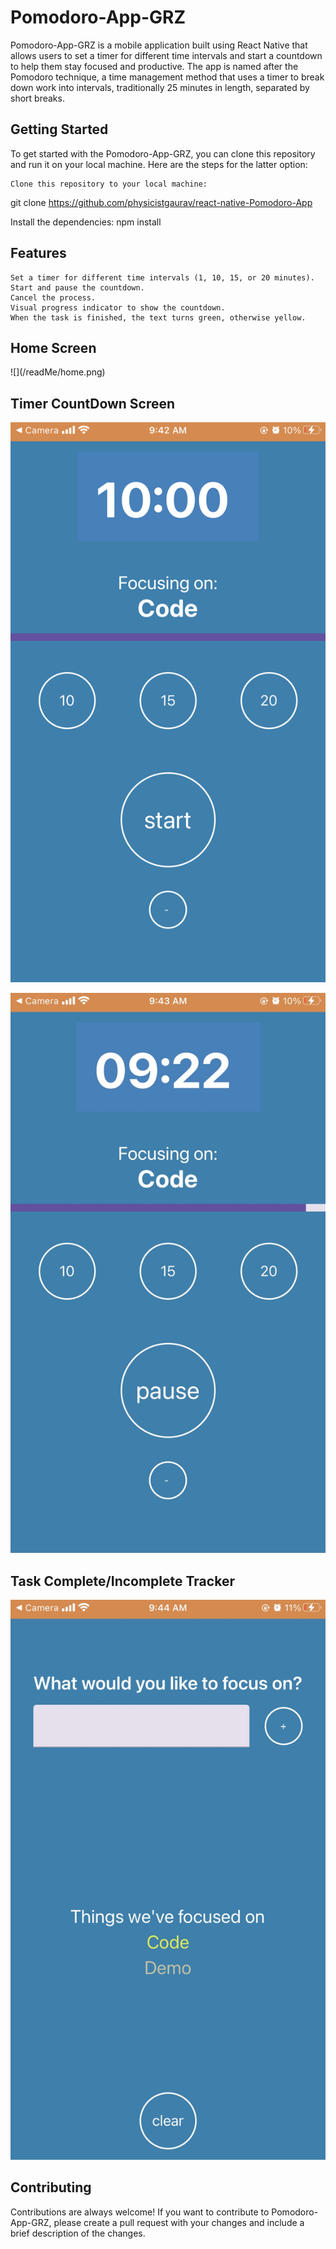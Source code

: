 <h1>Pomodoro-App-GRZ</h1>

Pomodoro-App-GRZ is a mobile application built using React Native that allows users to set a timer for different time intervals and start a countdown to help them stay focused and productive. The app is named after the Pomodoro technique, a time management method that uses a timer to break down work into intervals, traditionally 25 minutes in length, separated by short breaks.

<h2>Getting Started</h2>

To get started with the Pomodoro-App-GRZ, you can clone this repository and run it on your local machine. Here are the steps for the latter option:

    Clone this repository to your local machine:

git clone https://github.com/physicistgaurav/react-native-Pomodoro-App


Install the dependencies:
    npm install
    

<h2>Features</h2>

    Set a timer for different time intervals (1, 10, 15, or 20 minutes).
    Start and pause the countdown.
    Cancel the process.
    Visual progress indicator to show the countdown.
    When the task is finished, the text turns green, otherwise yellow.
    
<h2>Home Screen </h2>
![](/readMe/home.png)


<h2>Timer CountDown Screen </h2>

![](/readMe/time.png)

![](/readMe/Progress.jpg)

<h2>Task Complete/Incomplete Tracker</h2>

![](/readMe/result.jpg)

<h2>Contributing</h2>

Contributions are always welcome! If you want to contribute to Pomodoro-App-GRZ, please create a pull request with your changes and include a brief description of the changes.
